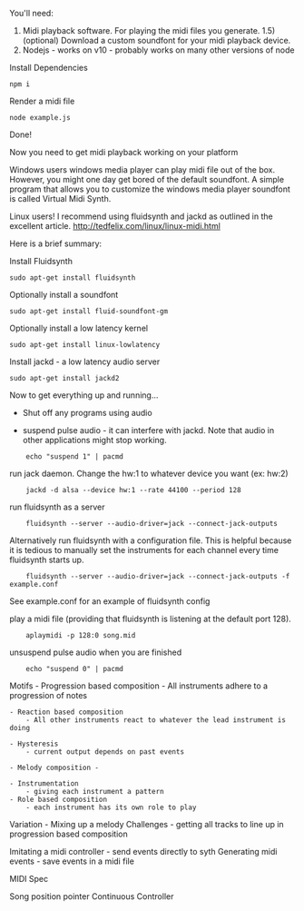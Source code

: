 You'll need:
1) Midi playback software. For playing the midi files you generate.
1.5) (optional) Download a custom soundfont for your midi playback device.
2) Nodejs - works on v10 - probably works on many other versions of node

Install Dependencies
```console
npm i
```

Render a midi file
```console
node example.js
```

Done!

Now you need to get midi playback working on your platform

Windows users
windows media player can play midi file out of the box. However, you might one day get bored of the default soundfont.
A simple program that allows you to customize the windows media player soundfont is called Virtual Midi Synth.

Linux users!
I recommend using fluidsynth and jackd as outlined in the excellent article.
http://tedfelix.com/linux/linux-midi.html

Here is a brief summary:


Install Fluidsynth
```console
sudo apt-get install fluidsynth
```
Optionally install a soundfont
```console
sudo apt-get install fluid-soundfont-gm
```

Optionally install a low latency kernel
```console
sudo apt-get install linux-lowlatency
```

Install jackd - a low latency audio server
```console
sudo apt-get install jackd2
```


Now to get everything up and running...

- Shut off any programs using audio

- suspend pulse audio - it can interfere with jackd. Note that audio in other applications might stop working.
```console
	echo "suspend 1" | pacmd
```

run jack daemon. Change the hw:1 to whatever device you want (ex: hw:2)
```console
	jackd -d alsa --device hw:1 --rate 44100 --period 128
```

run fluidsynth as a server
```console
	fluidsynth --server --audio-driver=jack --connect-jack-outputs
```

Alternatively run fluidsynth with a configuration file. This is helpful because it is tedious to manually set the instruments for each channel every time fluidsynth starts up.
```console
	fluidsynth --server --audio-driver=jack --connect-jack-outputs -f example.conf
```

See example.conf for an example of fluidsynth config

play a midi file (providing that fluidsynth is listening at the default port 128).
```console
	aplaymidi -p 128:0 song.mid
```

unsuspend pulse audio when you are finished
```console
	echo "suspend 0" | pacmd
```











Motifs
	- Progression based composition
		- All instruments adhere to a progression of notes

	- Reaction based composition
		- All other instruments react to whatever the lead instrument is doing

	- Hysteresis
		- current output depends on past events

	- Melody composition - 

	- Instrumentation
		- giving each instrument a pattern
	- Role based composition
		- each instrument has its own role to play

Variation - Mixing up a melody
Challenges
	- getting all tracks to line up in progression based composition

Imitating a midi controller - send events directly to syth
Generating midi events - save events in a midi file

MIDI Spec

Song position pointer
Continuous Controller